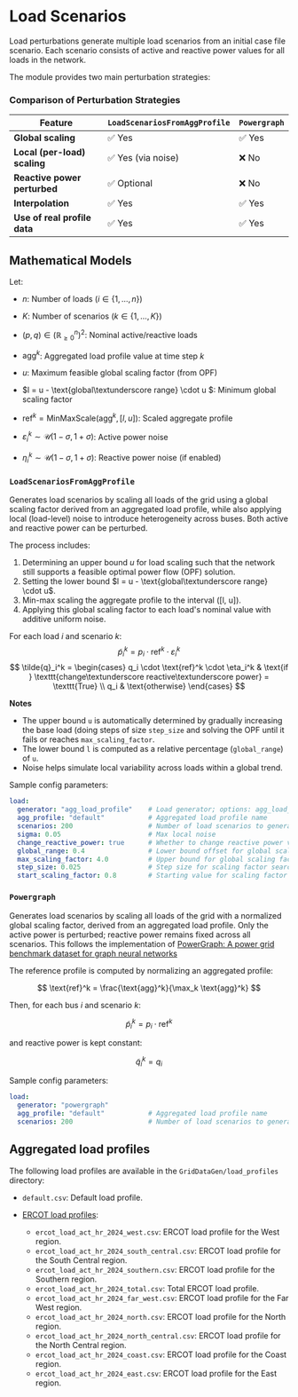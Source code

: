 # Load Scenarios


Load perturbations generate multiple load scenarios from an initial case file scenario. Each scenario consists of active and reactive power values for all loads in the network.




The module provides two main perturbation strategies:

### Comparison of Perturbation Strategies


<div class="center-table" markdown>

| Feature                      | `LoadScenariosFromAggProfile` | `Powergraph`                   |
|-----------------------------|-------------------------------|-------------------------------|
| **Global scaling**          | ✅ Yes                        | ✅ Yes                        |
| **Local (per-load) scaling**| ✅ Yes (via noise)            | ❌ No                         |
| **Reactive power perturbed**| ✅ Optional                   | ❌ No                         |
| **Interpolation**           | ✅ Yes                        | ✅ Yes                        |
| **Use of real profile data**| ✅ Yes                        | ✅ Yes                        |

</div>

## Mathematical Models

Let:

- $n$: Number of loads ($i \in \{1, \dots, n\}$)

- $K$: Number of scenarios ($k \in \{1, \dots, K\}$)

- $(p, q) \in (\mathbb{R}_{\geq 0}^n)^2$: Nominal active/reactive loads

- $\text{agg}^k$: Aggregated load profile value at time step $k$

- $u$: Maximum feasible global scaling factor (from OPF)

- $l = u - \text{global\textunderscore range} \cdot u $: Minimum global scaling factor

- $\text{ref}^k = \text{MinMaxScale}(\text{agg}^k, [l, u])$: Scaled aggregate profile

- $\varepsilon_i^k \sim \mathcal{U}(1 - \sigma, 1 + \sigma)$: Active power noise

- $\eta_i^k \sim \mathcal{U}(1 - \sigma, 1 + \sigma)$: Reactive power noise (if enabled)



### `LoadScenariosFromAggProfile`

Generates load scenarios by scaling all loads of the grid using a global scaling factor derived from an aggregated load profile, while also applying local (load-level) noise to introduce heterogeneity across buses. Both active and reactive power can be perturbed.

The process includes:

1. Determining an upper bound $u$ for load scaling such that the network still
    supports a feasible optimal power flow (OPF) solution.
2. Setting the lower bound $l = u - \text{global\textunderscore range} \cdot u$.
3. Min-max scaling the aggregate profile to the interval \([l, u]\).
4. Applying this global scaling factor to each load's nominal value with additive uniform noise.


For each load $i$ and scenario $k$:
$$
\tilde{p}_i^k = p_i \cdot \text{ref}^k \cdot \varepsilon_i^k
$$
$$
\tilde{q}_i^k =
\begin{cases}
q_i \cdot \text{ref}^k \cdot \eta_i^k & \text{if } \texttt{change\textunderscore reactive\textunderscore power} = \texttt{True} \\
q_i & \text{otherwise}
\end{cases}
$$

**Notes**
- The upper bound `u` is automatically determined by gradually increasing the base load (doing steps of size `step_size` and solving the OPF until it fails or reaches `max_scaling_factor`.
- The lower bound `l` is computed as a relative percentage (`global_range`) of `u`.
- Noise helps simulate local variability across loads within a global trend.

Sample config parameters:

```yaml
load:
  generator: "agg_load_profile"    # Load generator; options: agg_load_profile, powergraph
  agg_profile: "default"           # Aggregated load profile name
  scenarios: 200                   # Number of load scenarios to generate
  sigma: 0.05                      # Max local noise
  change_reactive_power: true      # Whether to change reactive power values
  global_range: 0.4                # Lower bound offset for global scaling factor
  max_scaling_factor: 4.0          # Upper bound for global scaling factor
  step_size: 0.025                 # Step size for scaling factor search
  start_scaling_factor: 0.8        # Starting value for scaling factor
```



### `Powergraph`
Generates load scenarios by scaling all loads of the grid with a normalized global scaling factor, derived from an aggregated load profile. Only the active power is perturbed; reactive power remains fixed across all scenarios. This follows the implementation of [PowerGraph: A power grid benchmark dataset for graph neural networks](https://arxiv.org/abs/2402.02827)


The reference profile is computed by normalizing an aggregated profile:

$$
\text{ref}^k = \frac{\text{agg}^k}{\max_k \text{agg}^k}
$$

Then, for each bus $i$ and scenario $k$:

$$
\tilde{p}_i^k = p_i \cdot \text{ref}^k
$$

and reactive power is kept constant:

$$
\tilde{q}_i^k = q_i
$$

Sample config parameters:

```yaml
load:
  generator: "powergraph"
  agg_profile: "default"           # Aggregated load profile name
  scenarios: 200                   # Number of load scenarios to generate
```

## Aggregated load profiles

The following load profiles are available in the `GridDataGen/load_profiles` directory:

- `default.csv`: Default load profile.

- [ERCOT load profiles](https://www.eia.gov/electricity/wholesalemarkets/data.php?rto=ercot):

    - `ercot_load_act_hr_2024_west.csv`: ERCOT load profile for the West region.
    - `ercot_load_act_hr_2024_south_central.csv`: ERCOT load profile for the South Central region.
    - `ercot_load_act_hr_2024_southern.csv`: ERCOT load profile for the Southern region.
    - `ercot_load_act_hr_2024_total.csv`: Total ERCOT load profile.
    - `ercot_load_act_hr_2024_far_west.csv`: ERCOT load profile for the Far West region.
    - `ercot_load_act_hr_2024_north.csv`: ERCOT load profile for the North region.
    - `ercot_load_act_hr_2024_north_central.csv`: ERCOT load profile for the North Central region.
    - `ercot_load_act_hr_2024_coast.csv`: ERCOT load profile for the Coast region.
    - `ercot_load_act_hr_2024_east.csv`: ERCOT load profile for the East region.
